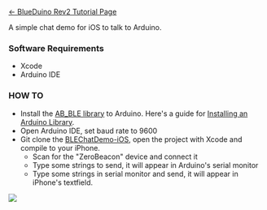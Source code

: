 [← BlueDuino Rev2 Tutorial Page](BlueDuino_Rev2_Tutorial.md)

A simple chat demo for iOS to talk to Arduino.

### Software Requirements

  - Xcode
  - Arduino IDE

### HOW TO

  - Install the [AB_BLE
    library](https://github.com/AprilBrother/BlueDuino-Library) to
    Arduino. Here's a guide for [Installing an Arduino
    Library](https://learn.sparkfun.com/tutorials/installing-an-arduino-library).
  - Open Arduino IDE, set baud rate to 9600
  - Git clone the
    [BLEChatDemo-iOS](https://github.com/AprilBrother/BLEChatDemo-iOS),
    open the project with Xcode and compile to your iPhone.
      - Scan for the "ZeroBeacon" device and connect it
      - Type some strings to send, it will appear in Arduino's serial
        monitor
      - Type some strings in serial monitor and send, it will appear in
        iPhone's textfield.

<img src="https://i1.aprbrother.com/chat.png-640.jpg">
